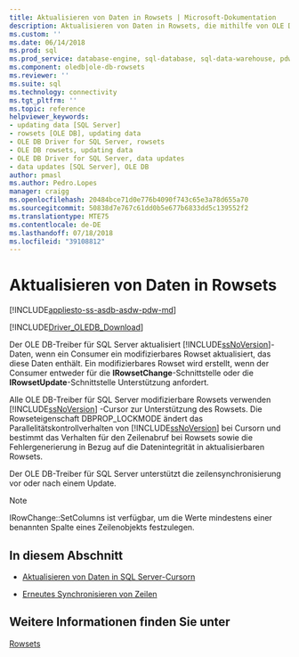 ```yaml
---
title: Aktualisieren von Daten in Rowsets | Microsoft-Dokumentation
description: Aktualisieren von Daten in Rowsets, die mithilfe von OLE DB-Treiber für SQL Server
ms.custom: ''
ms.date: 06/14/2018
ms.prod: sql
ms.prod_service: database-engine, sql-database, sql-data-warehouse, pdw
ms.component: oledb|ole-db-rowsets
ms.reviewer: ''
ms.suite: sql
ms.technology: connectivity
ms.tgt_pltfrm: ''
ms.topic: reference
helpviewer_keywords:
- updating data [SQL Server]
- rowsets [OLE DB], updating data
- OLE DB Driver for SQL Server, rowsets
- OLE DB rowsets, updating data
- OLE DB Driver for SQL Server, data updates
- data updates [SQL Server], OLE DB
author: pmasl
ms.author: Pedro.Lopes
manager: craigg
ms.openlocfilehash: 20484bce71d0e776b4090f743c65e3a78d655a70
ms.sourcegitcommit: 50838d7e767c61dd0b5e677b6833dd5c139552f2
ms.translationtype: MTE75
ms.contentlocale: de-DE
ms.lasthandoff: 07/18/2018
ms.locfileid: "39108812"
---
```

# <a name="updating-data-in-rowsets"></a>Aktualisieren von Daten in Rowsets
[!INCLUDE[appliesto-ss-asdb-asdw-pdw-md](../../../includes/appliesto-ss-asdb-asdw-pdw-md.md)]

[!INCLUDE[Driver_OLEDB_Download](../../../includes/driver_oledb_download.md)]

  Der OLE DB-Treiber für SQL Server aktualisiert [!INCLUDE[ssNoVersion](../../../includes/ssnoversion-md.md)]-Daten, wenn ein Consumer ein modifizierbares Rowset aktualisiert, das diese Daten enthält. Ein modifizierbares Rowset wird erstellt, wenn der Consumer entweder für die **IRowsetChange**-Schnittstelle oder die **IRowsetUpdate**-Schnittstelle Unterstützung anfordert.  
  
 Alle OLE DB-Treiber für SQL Server modifizierbare Rowsets verwenden [!INCLUDE[ssNoVersion](../../../includes/ssnoversion-md.md)] -Cursor zur Unterstützung des Rowsets. Die Rowseteigenschaft DBPROP_LOCKMODE ändert das Parallelitätskontrollverhalten von [!INCLUDE[ssNoVersion](../../../includes/ssnoversion-md.md)] bei Cursorn und bestimmt das Verhalten für den Zeilenabruf bei Rowsets sowie die Fehlergenerierung in Bezug auf die Datenintegrität in aktualisierbaren Rowsets.  
  
 Der OLE DB-Treiber für SQL Server unterstützt die zeilensynchronisierung vor oder nach einem Update.  
  
> [!NOTE]  
>  IRowChange::SetColumns ist verfügbar, um die Werte mindestens einer benannten Spalte eines Zeilenobjekts festzulegen.  
  
## <a name="in-this-section"></a>In diesem Abschnitt  
  
-   [Aktualisieren von Daten in SQL Server-Cursorn](../../oledb/ole-db-rowsets/updating-data-in-sql-server-cursors.md)  
  
-   [Erneutes Synchronisieren von Zeilen](../../oledb/ole-db-rowsets/updating-data-in-rowsets-resynchronizing-rows.md)  
  
## <a name="see-also"></a>Weitere Informationen finden Sie unter  
 [Rowsets](../../oledb/ole-db-rowsets/rowsets.md)  
  
  
